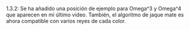 1.3.2: Se ha añadido una posición de ejemplo para Omega^3 y Omega^4 que aparecen en mi último video. También, el algoritmo de jaque mate es ahora compatible con varios reyes de cada color.

